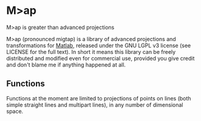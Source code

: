 # M>ap
M>ap is greater than advanced projections

M>ap (pronounced migtap) is a library of advanced projections and transformations for [Matlab](http://www.mathworks.com), released under the GNU LGPL v3 license (see LICENSE for the full text).
In short it means this library can be freely distributed and modified even for commercial use, provided you give credit and don't blame me if anything happened at all.

## Functions
Functions at the moment are limited to projections of points on lines (both simple straight lines and multipart lines), in any number of dimensional space. 
